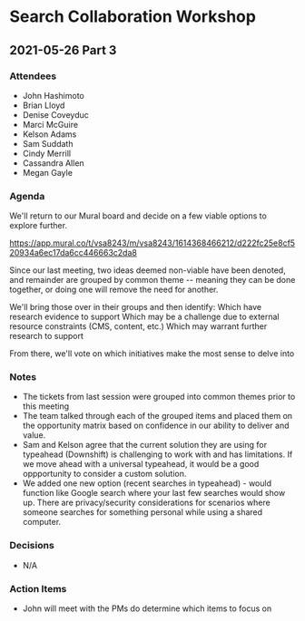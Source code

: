 # Search Collaboration Workshop

## 2021-05-26 Part 3

### Attendees
- John Hashimoto
- Brian Lloyd
- Denise Coveyduc
- Marci McGuire
- Kelson Adams
- Sam Suddath
- Cindy Merrill
- Cassandra Allen
- Megan Gayle

### Agenda
 We'll return to our Mural board and decide on a few viable options to explore further.  

https://app.mural.co/t/vsa8243/m/vsa8243/1614368466212/d222fc25e8cf520934a6ec17da6cc446663c2da8

Since our last meeting, two ideas deemed non-viable have been denoted, and remainder are grouped by common theme -- meaning they can be done together, or doing one will remove the need for another.  

We'll bring those over in their groups and then identify: 
Which have research evidence to support
Which may be a challenge due to external resource constraints (CMS, content, etc.)
Which may warrant further research to support

From there, we'll vote on which initiatives make the most sense to delve into

### Notes
- The tickets from last session were grouped into common themes prior to this meeting
- The team talked through each of the grouped items and placed them on the opportunity matrix based on confidence in our ability to deliver and value.
- Sam and Kelson agree that the current solution they are using for typeahead (Downshift) is challenging to work with and has limitations.  If we move ahead with a universal typeahead, it would be a good oppportunity to consider a custom solution.
- We added one new option (recent searches in typeahead) - would function like Google search where your last few searches would show up.  There are privacy/security considerations for scenarios where someone searches for something personal while using a shared computer. 

### Decisions
- N/A

### Action Items
- John will meet with the PMs do determine which items to focus on
